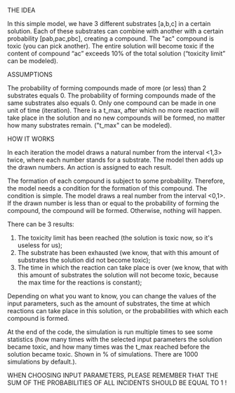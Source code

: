 THE IDEA

In this simple model, we have 3 different substrates [a,b,c] in a certain solution. 
Each of these substrates can combine with another with a certain probability [pab,pac,pbc], creating a compound. 
The "ac" compound is toxic (you can pick another).
The entire solution will become toxic if the content of compound “ac” exceeds 10% of the total solution (“toxicity limit” can be modeled).

ASSUMPTIONS

The probability of forming compounds made of more (or less) than 2 substrates equals 0. 
The probability of forming compounds made of the same substrates also equals 0.
Only one compound can be made in one unit of time (iteration).
There is a t_max, after which no more reaction will take place in the solution and no new compounds will be formed, no matter how many substrates remain. ("t_max" can be modeled).

HOW IT WORKS

In each iteration the model draws a natural number from the interval <1,3> twice, where each number stands for a substrate. 
The model then adds up the drawn numbers. An action is assigned to each result.

The formation of each compound is subject to some probability. 
Therefore, the model needs a condition for the formation of this compound. The condition is simple. 
The model draws a real number from the interval <0,1>. 
If the drawn number is less than or equal to the probability of forming the compound, the compound will be formed. Otherwise, nothing will happen.

There can be 3 results:
  1. The toxicity limit has been reached (the solution is toxic now, so it's useless for us);
  2. The substrate has been exhausted (we know, that with this amount of substrates the solution did not become toxic);
  3. The time in which the reaction can take place is over (we know, that with this amount of substrates the solution will not become toxic, because the max time for the reactions is constant);

Depending on what you want to know, you can change the values of the input parameters, such as the amount of substrates, the time at which reactions can take place in this solution, or the probabilities with which each compound is formed.

At the end of the code, the simulation is run multiple times to see some statistics (how many times with the selected input parameters the solution became toxic, and how many times was the t_max reached before the solution became toxic. Shown in % of simulations. There are 1000 simulations by default.).

WHEN CHOOSING INPUT PARAMETERS, PLEASE REMEMBER THAT THE SUM OF THE PROBABILITIES OF ALL INCIDENTS SHOULD BE EQUAL TO 1 !
